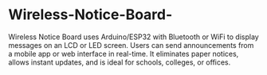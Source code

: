 # Wireless-Notice-Board-
Wireless Notice Board uses Arduino/ESP32 with Bluetooth or WiFi to display messages on an LCD or LED screen. Users can send announcements from a mobile app or web interface in real-time. It eliminates paper notices, allows instant updates, and is ideal for schools, colleges, or offices.
